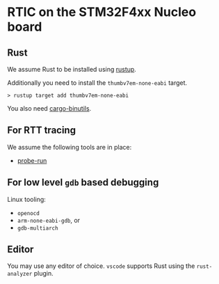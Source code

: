 # RTIC on the STM32F4xx Nucleo board

## Rust

We assume Rust to be installed using [rustup](https://www.rust-lang.org/tools/install).

Additionally you need to install the `thumbv7em-none-eabi` target.
```shell
> rustup target add thumbv7em-none-eabi 
```

You also need [cargo-binutils](https://github.com/rust-embedded/cargo-binutils).

## For RTT tracing

We assume the following tools are in place:

- [probe-run](https://crates.io/crates/probe-run)

## For low level `gdb` based debugging

Linux tooling:

- `openocd`
- `arm-none-eabi-gdb`, or
- `gdb-multiarch` 

## Editor

You may use any editor of choice. `vscode` supports Rust using the  `rust-analyzer` plugin.



